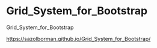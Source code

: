 # Grid_System_for_Bootstrap
Grid_System_for_Bootstrap


https://sazolborman.github.io/Grid_System_for_Bootstrap/
